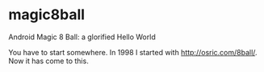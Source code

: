 magic8ball
==========

Android Magic 8 Ball: a glorified Hello World

You have to start somewhere.
In 1998 I started with http://osric.com/8ball/.
Now it has come to this.
